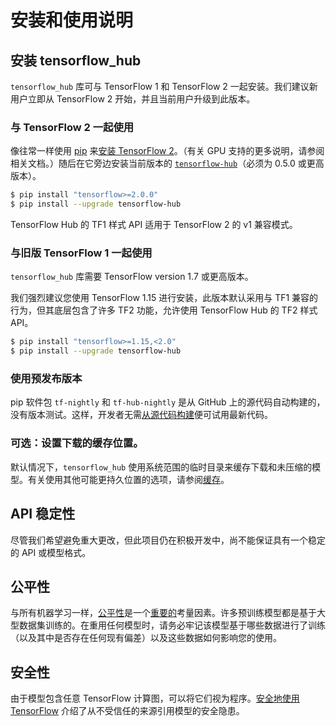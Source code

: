 # 安装和使用说明

## 安装 tensorflow_hub

`tensorflow_hub` 库可与 TensorFlow 1 和 TensorFlow 2 一起安装。我们建议新用户立即从 TensorFlow 2 开始，并且当前用户升级到此版本。

### 与 TensorFlow 2 一起使用

像往常一样使用 [pip](https://pip.pypa.io/) 来[安装 TensorFlow 2](https://www.tensorflow.org/install)。（有关 GPU 支持的更多说明，请参阅相关文档。）随后在它旁边安装当前版本的 [`tensorflow-hub`](https://pypi.org/project/tensorflow-hub/)（必须为 0.5.0 或更高版本）。

```bash
$ pip install "tensorflow>=2.0.0"
$ pip install --upgrade tensorflow-hub
```

TensorFlow Hub 的 TF1 样式 API 适用于 TensorFlow 2 的 v1 兼容模式。

### 与旧版 TensorFlow 1 一起使用

`tensorflow_hub` 库需要 TensorFlow version 1.7 或更高版本。

我们强烈建议您使用 TensorFlow 1.15 进行安装，此版本默认采用与 TF1 兼容的行为，但其底层包含了许多 TF2 功能，允许使用 TensorFlow Hub 的 TF2 样式 API。

```bash
$ pip install "tensorflow>=1.15,<2.0"
$ pip install --upgrade tensorflow-hub
```

### 使用预发布版本

pip 软件包 `tf-nightly` 和 `tf-hub-nightly` 是从 GitHub 上的源代码自动构建的，没有版本测试。这样，开发者无需[从源代码构建](build_from_source.md)便可试用最新代码。

### 可选：设置下载的缓存位置。

默认情况下，`tensorflow_hub` 使用系统范围的临时目录来缓存下载和未压缩的模型。有关使用其他可能更持久位置的选项，请参阅[缓存](caching.md)。

## API 稳定性

尽管我们希望避免重大更改，但此项目仍在积极开发中，尚不能保证具有一个稳定的 API 或模型格式。

## 公平性

与所有机器学习一样，[公平性](http://ml-fairness.com)是一个[重要的](https://research.googleblog.com/2016/10/equality-of-opportunity-in-machine.html)考量因素。许多预训练模型都是基于大型数据集训练的。在重用任何模型时，请务必牢记该模型基于哪些数据进行了训练（以及其中是否存在任何现有偏差）以及这些数据如何影响您的使用。

## 安全性

由于模型包含任意 TensorFlow 计算图，可以将它们视为程序。[安全地使用 TensorFlow](https://github.com/tensorflow/tensorflow/blob/master/SECURITY.md) 介绍了从不受信任的来源引用模型的安全隐患。
